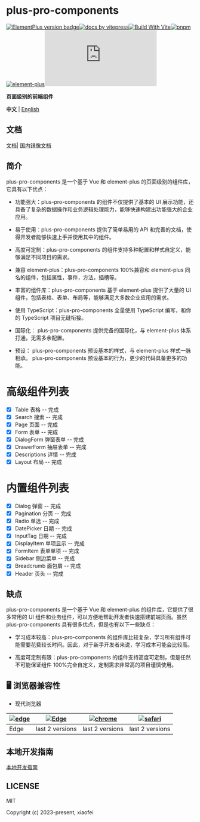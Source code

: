 # plus-pro-components

[![ElementPlus version badge](https://img.shields.io/npm/v/plus-pro-components.svg?style=flat-square)](https://www.npmjs.org/package/plus-pro-components)[![ docs by vitepress](https://img.shields.io/badge/docs%20by-vitepress-10b981)](https://vitepress.dev/)[![Build With Vite](https://img.shields.io/badge/build%20with-rollup-646cff.svg)](https://rollupjs.org/)[![pnpm](https://img.shields.io/badge/maintained%20with-pnpm-cc00ff.svg)](https://www.pnpm.cn/)[![element-plus](https://img.shields.io/badge/ui%20-element%20plus-409eff.svg)](https://element-plus.org/)[![gzip](https://img.badgesize.io/https:/unpkg.com/plus-pro-components/index.min.js?style=flat-square&compression=gzip)](https://unpkg.com/plus-pro-components/index.min.js)

**页面级别的前端组件**

**中文** | [English](https://github.com/plus-pro-components/plus-pro-components/blob/main/README.md)

## 文档

[文档](https://plus-pro-components.github.io/)| [国内镜像文档](https://plus-pro-components.com)

## 简介

plus-pro-components 是一个基于 Vue 和 element-plus 的页面级别的组件库，它具有以下优点：

- 功能强大：plus-pro-components 的组件不仅提供了基本的 UI 展示功能，还具备了复杂的数据操作和业务逻辑处理能力，能够快速构建出功能强大的企业应用。

- 易于使用：plus-pro-components 提供了简单易用的 API 和完善的文档，使得开发者能够快速上手并使用其中的组件。

- 高度可定制：plus-pro-components 的组件支持多种配置和样式自定义，能够满足不同项目的需求。

- 兼容 element-plus：plus-pro-components 100%兼容和 element-plus 同名的组件，包括属性，事件，方法，插槽等。

- 丰富的组件库：plus-pro-components 基于 element-plus 提供了大量的 UI 组件，包括表格、表单、布局等，能够满足大多数企业应用的需求。

- 使用 TypeScript：plus-pro-components 全量使用 TypeScript 编写，和你的 TypeScript 项目无缝衔接。

- 国际化： plus-pro-components 提供完备的国际化，与 element-plus 体系打通，无需多余配置。

- 预设： plus-pro-components 预设基本的样式，与 element-plus 样式一脉相承。 plus-pro-components 预设基本的行为，更少的代码具备更多的功能。

# 高级组件列表

- [x] Table 表格 -- 完成
- [x] Search 搜索 -- 完成
- [x] Page 页面 -- 完成
- [x] Form 表单 -- 完成
- [x] DialogForm 弹窗表单 -- 完成
- [x] DrawerForm 抽屉表单 -- 完成
- [x] Descriptions 详情 -- 完成
- [x] Layout 布局 -- 完成

# 内置组件列表

- [x] Dialog 弹窗 -- 完成
- [x] Pagination 分页 -- 完成
- [x] Radio 单选 -- 完成
- [x] DatePicker 日期 -- 完成
- [x] InputTag 日期 -- 完成
- [x] DisplayItem 单项显示 -- 完成
- [x] FormItem 表单单项 -- 完成
- [x] Sidebar 侧边菜单 -- 完成
- [x] Breadcrumb 面包屑 -- 完成
- [x] Header 页头 -- 完成

## 缺点

plus-pro-components 是一个基于 Vue 和 element-plus 的组件库，它提供了很多常用的 UI 组件和业务组件，可以方便地帮助开发者快速搭建前端页面。虽然 plus-pro-components 具有很多优点，但是也有以下一些缺点：

- 学习成本较高：plus-pro-components 的组件库比较复杂，学习所有组件可能需要花费较长时间。因此，对于新手开发者来说，学习成本可能会比较高。

- 高度可定制有限：plus-pro-components 的组件支持高度可定制，但是任然不可能保证组件 100%完全自定义，定制需求非常高的项目谨慎使用。

## 🖥 浏览器兼容性

- 现代浏览器

| [![edge](https://raw.githubusercontent.com/alrra/browser-logos/master/src/edge/edge_48x48.png)](http://godban.github.io/browsers-support-badges/) | [![Edge](https://raw.githubusercontent.com/alrra/browser-logos/master/src/firefox/firefox_48x48.png)](http://godban.github.io/browsers-support-badges/) | [![chrome](https://raw.githubusercontent.com/alrra/browser-logos/master/src/chrome/chrome_48x48.png)](http://godban.github.io/browsers-support-badges/) | [![safari](https://raw.githubusercontent.com/alrra/browser-logos/master/src/safari/safari_48x48.png)](http://godban.github.io/browsers-support-badges/) |
| ------------------------------------------------------------------------------------------------------------------------------------------------- | ------------------------------------------------------------------------------------------------------------------------------------------------------- | ------------------------------------------------------------------------------------------------------------------------------------------------------- | ------------------------------------------------------------------------------------------------------------------------------------------------------- |
| Edge                                                                                                                                              | last 2 versions                                                                                                                                         | last 2 versions                                                                                                                                         | last 2 versions                                                                                                                                         |

## 本地开发指南

[本地开发指南](https://plus-pro-components.com/guide/dev.html)

## LICENSE

MIT

Copyright (c) 2023-present, xiaofei
